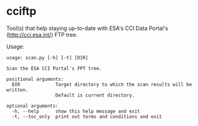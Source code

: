 # cciftp

Tool(s) that help staying up-to-date with ESA's CCI Data Portal's (http://cci.esa.int/) FTP tree.

Usage:

    usage: scan.py [-h] [-t] [DIR]

    Scan the ESA CCI Portal's FPT tree.

    positional arguments:
      DIR             Target directory to which the scan results will be written.
                      Default is current directory.

    optional arguments:
      -h, --help      show this help message and exit
      -t, --toc_only  print out terms and conditions and exit
